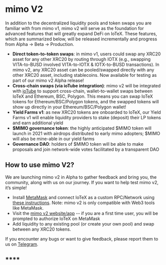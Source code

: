 # mimo V2

In addition to the decentralized liquidity pools and token swaps you are familiar with from mimo v1, mimo v2 will serve as the foundation for advanced features that will greatly expand DeFi on IoTeX. These features, which are summarized below, will be released incrementally and progress from Alpha → Beta → Production.

* **Direct token-to-token swaps**: in mimo v1, users could swap any XRC20 asset for any other XRC20 by routing through IOTX (e.g., swapping VITA-to-BUSD involved VITA-to-IOTX & IOTX-to-BUSD transactions). In mimo v2, any XRC20 asset can be pooled/swapped directly with any other XRC20 asset, including stablecoins. Now available for testing as part of our mimo v2 Alpha release!
* **Cross-chain swaps (via ioTube integration)**: mimo v2 will be integrated with [ioTube](https://tube.iotex.io) to support cross-chain, wallet-to-wallet swaps between IoTeX and Ethereum, BSC, Polygon. This means you can swap IoTeX tokens for Ethereum/BSC/Polygon tokens, and the swapped tokens will show up directly in your Ethereum/BSC/Polygon wallet!
* **Yield Farms v1**: as new XRC20 tokens are onboarded to IoTeX, our Yield Farms v1 will enable liquidity providers to stake (deposit) their LP tokens and earn additional yield
* **$MIMO governance token**: the highly anticipated $MIMO token will launch in 2021 with airdrops distributed to early mimo adopters; $MIMO will also be mine-able in our yield farms
* **Governance DAO**: holders of $MIMO token will be able to make proposals and join network-wide votes facilitated by a transparent DAO

## How to use mimo V2?

We are launching mimo v2 in Alpha to gather feedback and bring you, the community, along with us on our journey. If you want to help test mimo v2, it’s simple!

* Install [MetaMask](https://metamask.io) and connect IoTeX as a custom RPC/Network using [these instructions](https://docs.iotex.io/get-started/ethereum-tools/ethereum-copmpatibility/metamask). Note: mimo v2 is only compatible with Web3 tools like MetaMask.
* Visit the [mimo v2 website/app](https://swap.mimo.exchange) -- if you are a first time user, you will be prompted to authorize IoTeX on MetaMask
* Add liquidity to any existing pool (or create your own pool) and swap between any XRC20 tokens.

If you encounter any bugs or want to give feedback, please report them to us on [Telegram](https://t.me/mimogroup).

## ****
